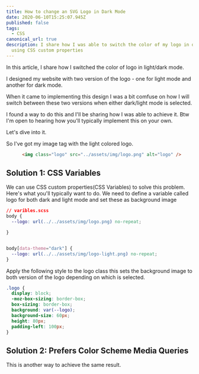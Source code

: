 ```yaml
---
title: How to change an SVG Logo in Dark Mode
date: 2020-06-10T15:25:07.945Z
published: false
tags:
  - CSS
canonical_url: true
description: I share how I was able to switch the color of my logo in dark mode
  using CSS custom properties
---
```

In this article, I share how I switched the color of logo in light/dark mode.

I designed my website with two version of the logo - one for light mode and another for dark mode.

When it came to implementing this design I was a bit comfuse on how I will switch between these two versions when either dark/light mode is selected.

I found a way to do this and I'll be sharing how I was able to achieve it. Btw I'm open to hearing how you'll typically implement this on your own.

Let's dive into it.

So I've got my image tag with the light colored logo.



```html
      <img class="logo" src="../assets/img/logo.png" alt="logo" />

```



## Solution 1: CSS Variables 

We can use CSS custom properties(CSS Variables) to solve this problem. Here's what you'll typically want to do. We need to define a variable called logo for both dark and light mode and set these as background image

```css
// varibles.scss
body {
  --logo: url(../../assets/img/logo.png) no-repeat;

}


body[data-theme="dark"] {
  --logo: url(../../assets/img/logo-light.png) no-repeat;
}
```

Apply the following style to the logo class this sets the background image to both version of the logo depending on which is selected.

```css
.logo {
  display: block;
  -moz-box-sizing: border-box;
  box-sizing: border-box;
  background: var(--logo);
  background-size: 60px;
  height: 80px;
  padding-left: 100px;
}
```

## Solution 2: Prefers Color Scheme Media Queries 

This is another way to achieve the same result.